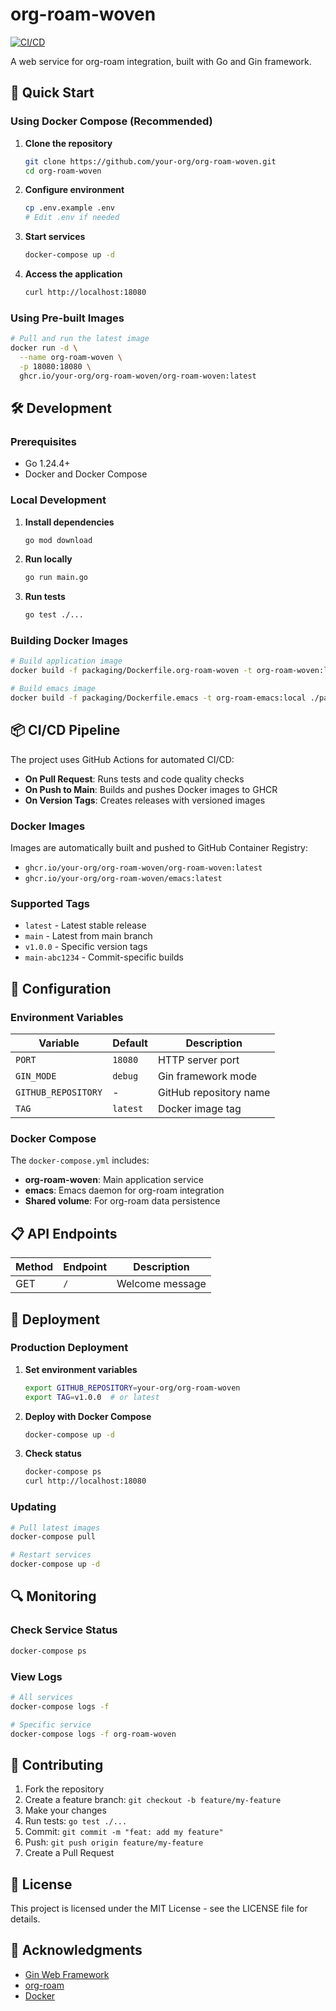 # org-roam-woven

[![CI/CD](https://github.com/your-org/org-roam-woven/actions/workflows/ci.yaml/badge.svg)](https://github.com/your-org/org-roam-woven/actions/workflows/ci.yaml)

A web service for org-roam integration, built with Go and Gin framework.

## 🚀 Quick Start

### Using Docker Compose (Recommended)

1. **Clone the repository**
   ```bash
   git clone https://github.com/your-org/org-roam-woven.git
   cd org-roam-woven
   ```

2. **Configure environment**
   ```bash
   cp .env.example .env
   # Edit .env if needed
   ```

3. **Start services**
   ```bash
   docker-compose up -d
   ```

4. **Access the application**
   ```bash
   curl http://localhost:18080
   ```

### Using Pre-built Images

```bash
# Pull and run the latest image
docker run -d \
  --name org-roam-woven \
  -p 18080:18080 \
  ghcr.io/your-org/org-roam-woven/org-roam-woven:latest
```

## 🛠️ Development

### Prerequisites

- Go 1.24.4+
- Docker and Docker Compose

### Local Development

1. **Install dependencies**
   ```bash
   go mod download
   ```

2. **Run locally**
   ```bash
   go run main.go
   ```

3. **Run tests**
   ```bash
   go test ./...
   ```

### Building Docker Images

```bash
# Build application image
docker build -f packaging/Dockerfile.org-roam-woven -t org-roam-woven:local .

# Build emacs image
docker build -f packaging/Dockerfile.emacs -t org-roam-emacs:local ./packaging
```

## 📦 CI/CD Pipeline

The project uses GitHub Actions for automated CI/CD:

- **On Pull Request**: Runs tests and code quality checks
- **On Push to Main**: Builds and pushes Docker images to GHCR
- **On Version Tags**: Creates releases with versioned images

### Docker Images

Images are automatically built and pushed to GitHub Container Registry:

- `ghcr.io/your-org/org-roam-woven/org-roam-woven:latest`
- `ghcr.io/your-org/org-roam-woven/emacs:latest`

### Supported Tags

- `latest` - Latest stable release
- `main` - Latest from main branch
- `v1.0.0` - Specific version tags
- `main-abc1234` - Commit-specific builds

## 🔧 Configuration

### Environment Variables

| Variable | Default | Description |
|----------|---------|-------------|
| `PORT` | `18080` | HTTP server port |
| `GIN_MODE` | `debug` | Gin framework mode |
| `GITHUB_REPOSITORY` | - | GitHub repository name |
| `TAG` | `latest` | Docker image tag |

### Docker Compose

The `docker-compose.yml` includes:
- **org-roam-woven**: Main application service
- **emacs**: Emacs daemon for org-roam integration
- **Shared volume**: For org-roam data persistence

## 📋 API Endpoints

| Method | Endpoint | Description |
|--------|----------|-------------|
| GET | `/` | Welcome message |

## 🚢 Deployment

### Production Deployment

1. **Set environment variables**
   ```bash
   export GITHUB_REPOSITORY=your-org/org-roam-woven
   export TAG=v1.0.0  # or latest
   ```

2. **Deploy with Docker Compose**
   ```bash
   docker-compose up -d
   ```

3. **Check status**
   ```bash
   docker-compose ps
   curl http://localhost:18080
   ```

### Updating

```bash
# Pull latest images
docker-compose pull

# Restart services
docker-compose up -d
```

## 🔍 Monitoring

### Check Service Status
```bash
docker-compose ps
```

### View Logs
```bash
# All services
docker-compose logs -f

# Specific service
docker-compose logs -f org-roam-woven
```

## 🤝 Contributing

1. Fork the repository
2. Create a feature branch: `git checkout -b feature/my-feature`
3. Make your changes
4. Run tests: `go test ./...`
5. Commit: `git commit -m "feat: add my feature"`
6. Push: `git push origin feature/my-feature`
7. Create a Pull Request

## 📄 License

This project is licensed under the MIT License - see the LICENSE file for details.

## 🙏 Acknowledgments

- [Gin Web Framework](https://github.com/gin-gonic/gin)
- [org-roam](https://github.com/org-roam/org-roam)
- [Docker](https://www.docker.com/)